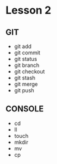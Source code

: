 Lesson 2
========

GIT
---

- git add
- git commit
- git status
- git branch
- git checkout
- git stash
- git merge
- git push

CONSOLE
-------

- cd
- ll
- touch
- mkdir
- mv
- cp
